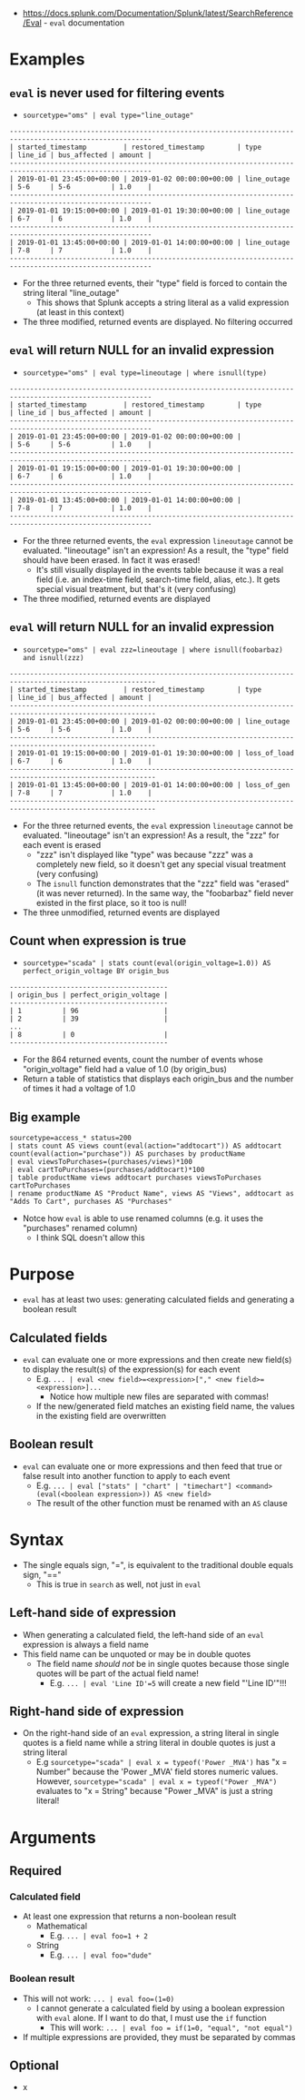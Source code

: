 - https://docs.splunk.com/Documentation/Splunk/latest/SearchReference/Eval - `eval` documentation
# Examples
## `eval` is never used for filtering events
- `sourcetype="oms" | eval type="line_outage"`
```
---------------------------------------------------------------------------------------------------------
| started_timestamp         | restored_timestamp        | type        | line_id | bus_affected | amount |
---------------------------------------------------------------------------------------------------------
| 2019-01-01 23:45:00+00:00 | 2019-01-02 00:00:00+00:00 | line_outage | 5-6     | 5-6          | 1.0    |
---------------------------------------------------------------------------------------------------------
| 2019-01-01 19:15:00+00:00 | 2019-01-01 19:30:00+00:00 | line_outage | 6-7     | 6            | 1.0    |
---------------------------------------------------------------------------------------------------------
| 2019-01-01 13:45:00+00:00 | 2019-01-01 14:00:00+00:00 | line_outage | 7-8     | 7            | 1.0    |
---------------------------------------------------------------------------------------------------------
```
- For the three returned events, their "type" field is forced to contain the string literal "line_outage"
  - This shows that Splunk accepts a string literal as a valid expression (at least in this context)
- The three modified, returned events are displayed. No filtering occurred
## `eval` will return NULL for an invalid expression
- `sourcetype="oms" | eval type=lineoutage | where isnull(type)`
```
---------------------------------------------------------------------------------------------------------
| started_timestamp         | restored_timestamp        | type        | line_id | bus_affected | amount |
---------------------------------------------------------------------------------------------------------
| 2019-01-01 23:45:00+00:00 | 2019-01-02 00:00:00+00:00 |             | 5-6     | 5-6          | 1.0    |
---------------------------------------------------------------------------------------------------------
| 2019-01-01 19:15:00+00:00 | 2019-01-01 19:30:00+00:00 |             | 6-7     | 6            | 1.0    |
---------------------------------------------------------------------------------------------------------
| 2019-01-01 13:45:00+00:00 | 2019-01-01 14:00:00+00:00 |             | 7-8     | 7            | 1.0    |
---------------------------------------------------------------------------------------------------------
```
- For the three returned events, the `eval` expression `lineoutage` cannot be evaluated. "lineoutage" isn't an expression! As a result, the "type" field
  should have been erased. In fact it was erased!
  - It's still visually displayed in the events table because it was a real field (i.e. an index-time field, search-time field, alias, etc.). It gets
    special visual treatment, but that's it (very confusing)
- The three modified, returned events are displayed
## `eval` will return NULL for an invalid expression
- `sourcetype="oms" | eval zzz=lineoutage | where isnull(foobarbaz) and isnull(zzz)`
```
----------------------------------------------------------------------------------------------------------
| started_timestamp         | restored_timestamp        | type         | line_id | bus_affected | amount |
----------------------------------------------------------------------------------------------------------
| 2019-01-01 23:45:00+00:00 | 2019-01-02 00:00:00+00:00 | line_outage  | 5-6     | 5-6          | 1.0    |
----------------------------------------------------------------------------------------------------------
| 2019-01-01 19:15:00+00:00 | 2019-01-01 19:30:00+00:00 | loss_of_load | 6-7     | 6            | 1.0    |
----------------------------------------------------------------------------------------------------------
| 2019-01-01 13:45:00+00:00 | 2019-01-01 14:00:00+00:00 | loss_of_gen  | 7-8     | 7            | 1.0    |
----------------------------------------------------------------------------------------------------------
```
- For the three returned events, the `eval` expression `lineoutage` cannot be evaluated. "lineoutage" isn't an expression! As a result, the "zzz" for
  each event is erased
  - "zzz" isn't displayed like "type" was because "zzz" was a completely new field, so it doesn't get any special visual treatment (very confusing)
  - The `isnull` function demonstrates that the "zzz" field was "erased" (it was never returned). In the same way, the "foobarbaz" field never existed
    in the first place, so it too is null!
- The three unmodified, returned events are displayed
## Count when expression is true
- `sourcetype="scada" | stats count(eval(origin_voltage=1.0)) AS perfect_origin_voltage BY origin_bus`
```
---------------------------------------
| origin_bus | perfect_origin_voltage |
---------------------------------------
| 1          | 96                     |
| 2          | 39                     |
...
| 8          | 0                      |
---------------------------------------
```
- For the 864 returned events, count the number of events whose "origin_voltage" field had a value of 1.0 (by origin_bus)
- Return a table of statistics that displays each origin_bus and the number of times it had a voltage of 1.0
## Big example
```
sourcetype=access_* status=200 
| stats count AS views count(eval(action="addtocart")) AS addtocart count(eval(action="purchase")) AS purchases by productName 
| eval viewsToPurchases=(purchases/views)*100 
| eval cartToPurchases=(purchases/addtocart)*100 
| table productName views addtocart purchases viewsToPurchases cartToPurchases 
| rename productName AS "Product Name", views AS "Views", addtocart as "Adds To Cart", purchases AS "Purchases"
```
- Notce how `eval` is able to use renamed columns (e.g. it uses the "purchases" renamed column)
  - I think SQL doesn't allow this
# Purpose
- `eval` has at least two uses: generating calculated fields and generating a boolean result
## Calculated fields
- `eval` can evaluate one or more expressions and then create new field(s) to display the result(s) of the expression(s) for each event
  - E.g. `... | eval <new field>=<expression>["," <new field>=<expression>]...`
    - Notice how multiple new files are separated with commas!
  - If the new/generated field matches an existing field name, the values in the existing field are overwritten
## Boolean result
- `eval` can evaluate one or more expressions and then feed that true or false result into another function to apply to each event
  - E.g. `... | eval ["stats" | "chart" | "timechart"] <command>(eval(<boolean expression>)) AS <new field>`
  - The result of the other function must be renamed with an `AS` clause
# Syntax
- The single equals sign, "=", is equivalent to the traditional double equals sign, "=="
  - This is true in `search` as well, not just in `eval` 
## Left-hand side of expression
- When generating a calculated field, the left-hand side of an `eval` expression is always a field name
- This field name can be unquoted or may be in double quotes
  - The field name *should not* be in single quotes because those single quotes will be part of the actual field name!
    - E.g. `... | eval 'Line ID'=5` will create a new field "'Line ID'"!!!
## Right-hand side of expression
- On the right-hand side of an `eval` expression, a string literal in single quotes is a field name while a string literal in double quotes is just a
  string literal 
  - E.g `sourcetype="scada" | eval x = typeof('Power _MVA')` has "x = Number" because the 'Power _MVA' field stores numeric values. However,
    `sourcetype="scada" | eval x = typeof("Power _MVA")` evaluates to "x = String" because "Power _MVA" is just a string literal!
# Arguments
## Required
### Calculated field
- At least one expression that returns a non-boolean result
  - Mathematical
    - E.g. `... | eval foo=1 + 2`
  - String
    - E.g. `... | eval foo="dude"`
### Boolean result
- This will not work: `... | eval foo=(1=0)`
  - I cannot generate a calculated field by using a boolean expression with `eval` alone. If I want to do that, I must use the `if` function
    - This will work: `... | eval foo = if(1=0, "equal", "not equal")`
- If multiple expressions are provided, they must be separated by commas
## Optional
- x
